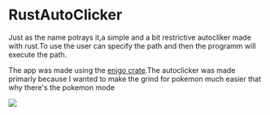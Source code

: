 # RustAutoClicker

Just as the name potrays it,a simple and a bit restrictive autocliker made with rust.To use the user can specify the path and then the programm will execute the path.

The app was made using the [enigo crate](https://docs.rs/enigo/latest/enigo/).The autoclicker was made primarly because I wanted to make the grind for pokemon much easier that why there's the pokemon mode

![](https://github.com/Naskarios/rustAutoClicker/blob/master/pokeGame.gif)

